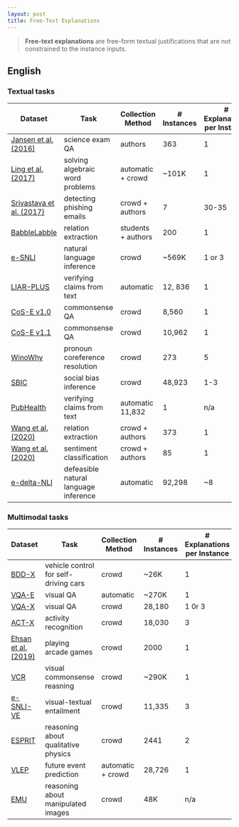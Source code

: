```yaml
---
layout: post
title: Free-Text Explanations
---
```


> **Free-text explanations** are free-form textual justifications that are not constrained to the instance inputs. 

## English

### Textual tasks 

| Dataset                                                    | Task                | Collection Method | # Instances | # Explanations per Instance | Total # Annotators |
|------------------------------------------------------------|-------------------------|-------------------|---------------------|-------------------------------------|----------------------------|
[Jansen et al. (2016)](https://www.aclweb.org/anthology/C16-1278/) | science exam QA | authors | 363 | 1 | 4 |
[Ling et al. (2017)](https://www.aclweb.org/anthology/P17-1015/) | solving algebraic word problems | automatic + crowd | ~101K | 1 | n/a | 
[Srivastava et al. (2017)](https://www.aclweb.org/anthology/D17-1161/) | detecting phishing emails | crowd + authors | 7 | 30-35 | 146 | 
[BabbleLabble](https://www.aclweb.org/anthology/P18-1175/) | relation extraction | students + authors | 200 | 1 | 10 |
[e-SNLI](https://papers.nips.cc/paper/2018/hash/4c7a167bb329bd92580a99ce422d6fa6-Abstract.html) | natural language inference | crowd | ~569K | 1 or 3 | 6325 | 
[LIAR-PLUS](https://www.aclweb.org/anthology/W18-5513/) | verifying claims from text | automatic | 12, 836 | 1 | n/a | 
[CoS-E v1.0](https://www.aclweb.org/anthology/P19-1487/) | commonsense QA | crowd | 8,560 | 1 | n/a |
[CoS-E v1.1](https://www.aclweb.org/anthology/P19-1487/) | commonsense QA | crowd | 10,962 | 1 | n/a | 
[WinoWhy](https://www.aclweb.org/anthology/2020.acl-main.508/) | pronoun coreference resolution | crowd | 273 | 5 | n/a | 
[SBIC](https://www.aclweb.org/anthology/2020.acl-main.486/) | social bias inference | crowd | 48,923 | 1-3 | n/a | 
[PubHealth](https://www.aclweb.org/anthology/2020.emnlp-main.623/) | verifying claims from text | automatic 11,832 | 1 | n/a | 
[Wang et al. (2020)](https://arxiv.org/pdf/1911.01352.pdf) | relation extraction | crowd + authors | 373 | 1 | n/a |
[Wang et al. (2020)](https://arxiv.org/pdf/1911.01352.pdf) | sentiment classification | crowd + authors | 85 | 1 | n/a | 
[e-delta-NLI](https://arxiv.org/abs/2012.08012) | defeasible natural language inference | automatic | 92,298 | ~8 | n/a | 

### Multimodal tasks 

| Dataset                                                    | Task                | Collection Method | # Instances | # Explanations per Instance | Total # Annotators |
|------------------------------------------------------------|-------------------------|-------------------|---------------------|-------------------------------------|----------------------------|
[BDD-X](https://arxiv.org/abs/1807.11546) | vehicle control for self-driving cars | crowd | ~26K | 1 | n/a | 
[VQA-E](https://arxiv.org/abs/1803.07464) | visual QA | automatic |  ~270K | 1 | n/a | 
[VQA-X](https://openaccess.thecvf.com/content_cvpr_2018/papers/Park_Multimodal_Explanations_Justifying_CVPR_2018_paper.pdf) | visual QA | crowd | 28,180 | 1 0r 3 | n/a | 
[ACT-X](https://openaccess.thecvf.com/content_cvpr_2018/papers/Park_Multimodal_Explanations_Justifying_CVPR_2018_paper.pdf) | activity recognition | crowd | 18,030 | 3 | n/a |
[Ehsan et al. (2019)](https://arxiv.org/abs/1901.03729) | playing arcade games | crowd | 2000 | 1 | 60 | 
[VCR](https://visualcommonsense.com/) | visual commonsense reasning | crowd | ~290K | 1 | n/a| 
[e-SNLI-VE](https://arxiv.org/abs/2004.03744) | visual-textual entailment | crowd | 11,335 | 3 | n/a |
[ESPRIT](https://www.aclweb.org/anthology/2020.acl-main.706/) | reasoning about qualitative physics | crowd | 2441 | 2 | n/a |
[VLEP](https://www.aclweb.org/anthology/2020.emnlp-main.706/) | future event prediction | automatic + crowd | 28,726 | 1 | n/a | 
[EMU](https://arxiv.org/abs/2012.04726) | reasoning about manipulated images | crowd | 48K | n/a | n/a |


